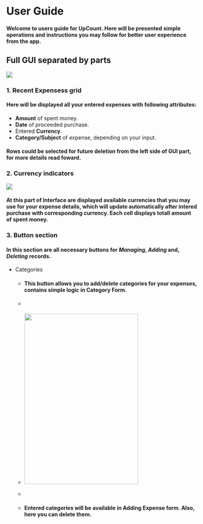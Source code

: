 # User Guide
#### Welcome to users guide for UpCount. Here will be presented simple operations and instructions you may follow for better user experience from the app.
## Full GUI separated by parts
<img src="https://github.com/yeromin-vaskou/UpCount/blob/main/images/UpCount%20Main.jpg?raw=true">

### 1. Recent Expensess grid
#### Here will be displayed all your entered expenses with following attributes:
- **Amount** of spent money.
- **Date** of proceeded purchase.
- Entered **Currency**.
- **Category/Subject** of expense, depending on your input.
#### Rows could be selected for future deletion from the left side of GUI part, for more details read foward.
### 2. Currency indicators
<img src="https://github.com/yeromin-vaskou/UpCount/blob/main/images/sample%20totals.png?raw=true">

#### At this part of **Interface** are displayed available currencies that you may use for your expense details, which will update automatically after intered purchase with corresponding currency. Each cell displays totall amount of spent money.

### 3. Button section
#### In this section are all necessary buttons for *Managing*, *Adding* and, *Deleting* records.
- Categories
    - #### This button allows you to add/delete categories for your expenses, contains simple logic in **Category Form**.
    -   <p align="center">
    -   <img src="https://github.com/yeromin-vaskou/UpCount/blob/main/images/sample%20categories%20form.png?raw=true" width="300" height="450">
    -   </p>
    - #### Entered categories will be available in Adding Expense form. Also, here you can delete them.